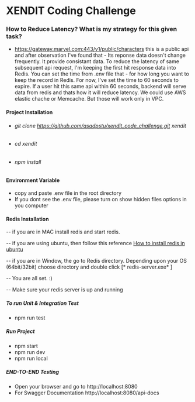 # XENDIT Coding Challenge

### How to Reduce Latency? What is my strategy for this given task?
- https://gateway.marvel.com:443/v1/public/characters this is a public api and after observation I've found that - Its reponse data doesn't change frequently. It provide consistant data. To reduce the latency of same subsequent api request, I'm keeping the first hit response data  into Redis. You can set the time from .env file that - for how long you want to keep the record in Redis. For now, I've set the time to 60 seconds to expire. If a user hit this same api within 60 seconds, backend will serve data from redis and thats how it will reduce latency.
We could use AWS elastic chache or Memcache. But those will work only in VPC.  


#### Project Installation
- ###### git clone https://github.com/asadpstu/xendit_code_challenge.git xendit
- ###### cd xendit
- ###### npm install

#### Environment Variable
- copy and paste .env file in the root directory
- If you dont see the .env file, please turn on show hidden files options in you computer

#### Redis Installation
-- if you are in MAC install redis and start redis.

-- if you are using ubuntu, then follow this reference [How to install redis in ubuntu](https://www.digitalocean.com/community/tutorials/how-to-install-and-secure-redis-on-ubuntu-18-04)

-- if you are in Window, the go to Redis directory. Depending upon your OS (64bit/32bit) choose directory and double click [* redis-server.exe* ]

-- You are all set. :)

-- Make sure your redis server is up and running

##### To run Unit & Integration Test 
- npm run test 

##### Run Project
- npm start 
- npm run dev  
- npm run local

##### END-TO-END Testing
- Open your browser and go to http://localhost:8080
- For Swagger Documentation http://localhost:8080/api-docs




